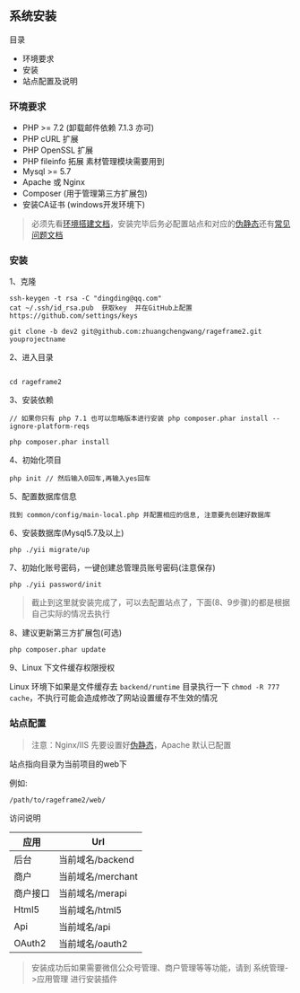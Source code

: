 ## 系统安装

目录

- 环境要求
- 安装
- 站点配置及说明

### 环境要求

- PHP >= 7.2 (卸载邮件依赖 7.1.3 亦可)
- PHP cURL 扩展
- PHP OpenSSL 扩展
- PHP fileinfo 拓展 素材管理模块需要用到
- Mysql >= 5.7
- Apache 或 Nginx
- Composer (用于管理第三方扩展包)
- 安装CA证书 (windows开发环境下)

> 必须先看[环境搭建文档](start-environment.md)，安装完毕后务必配置站点和对应的[伪静态](start-rewrite.md)还有[常见问题文档](start-issue.md)

### 安装

1、克隆

```
ssh-keygen -t rsa -C "dingding@qq.com"
cat ~/.ssh/id_rsa.pub  获取key  并在GitHub上配置 https://github.com/settings/keys

git clone -b dev2 git@github.com:zhuangchengwang/rageframe2.git  youprojectname
```

2、进入目录

```

cd rageframe2
```

3、安装依赖

```
// 如果你只有 php 7.1 也可以忽略版本进行安装 php composer.phar install --ignore-platform-reqs

php composer.phar install 
```

4、初始化项目

```
php init // 然后输入0回车,再输入yes回车
```

5、配置数据库信息

```
找到 common/config/main-local.php 并配置相应的信息, 注意要先创建好数据库
```

6、安装数据库(Mysql5.7及以上)

```
php ./yii migrate/up
```

7、初始化账号密码，一键创建总管理员账号密码(注意保存)

```
php ./yii password/init
```

> 截止到这里就安装完成了，可以去配置站点了，下面(8、9步骤)的都是根据自己实际的情况去执行

8、建议更新第三方扩展包(可选)

```
php composer.phar update
```

9、Linux 下文件缓存权限授权

Linux 环境下如果是文件缓存去  `backend/runtime`  目录执行一下 `chmod -R 777 cache`，不执行可能会造成修改了网站设置缓存不生效的情况

### 站点配置

> 注意：Nginx/IIS 先要设置好[伪静态](start-rewrite.md)，Apache 默认已配置

站点指向目录为当前项目的web下 

例如: 

```
/path/to/rageframe2/web/
```

访问说明

应用 | Url
---|---
后台 | 当前域名/backend
商户 | 当前域名/merchant
商户接口 | 当前域名/merapi
Html5 | 当前域名/html5
Api | 当前域名/api
OAuth2 | 当前域名/oauth2

> 安装成功后如果需要微信公众号管理、商户管理等等功能，请到 系统管理->应用管理 进行安装插件



